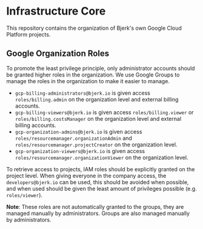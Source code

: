 # Infrastructure Core

This repository contains the organization of Bjerk's own Google Cloud Platform
projects.

## Google Organization Roles

To promote the least privilege principle, only administrator accounts should be
granted higher roles in the organization. We use Google Groups to manage the
roles in the organization to make it easier to manage.

- `gcp-billing-administrators@bjerk.io` is given access `roles/billing.admin` on
  the organization level and external billing accounts.
- `gcp-billing-viewers@bjerk.io` is given access `roles/billing.viewer` or
  `roles/billing.costsManager` on the organization level and external billing
  accounts.
- `gcp-organization-admins@bjerk.io` is given access
  `roles/resourcemanager.organizationAdmin` and
  `roles/resourcemanager.projectCreator` on the organization level.
- `gcp-organization-viewers@bjerk.io` is given access
  `roles/resourcemanager.organizationViewer` on the organization level.

To retrieve access to projects, IAM roles should be explicitly granted on the
project level. When giving everyone in the company access, the
`developers@bjerk.io` can be used, this should be avoided when possible, and
when used should be given the least amount of privileges possible (e.g.
`roles/viewer`).

**Note**: These roles are not automatically granted to the groups, they are
managed manually by administrators. Groups are also managed manually by
administrators.
